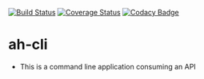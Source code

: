 [![Build Status](https://travis-ci.com/jonathanmusila/ah-cli.svg?branch=develop)](https://travis-ci.com/jonathanmusila/ah-cli) [![Coverage Status](https://coveralls.io/repos/github/jonathanmusila/ah-cli/badge.svg?branch=develop)](https://coveralls.io/github/jonathanmusila/ah-cli?branch=develop) [![Codacy Badge](https://api.codacy.com/project/badge/Grade/ce9f249432c34ee9857459705365cfec)](https://www.codacy.com/app/jonathanmusila/ah-cli?utm_source=github.com&amp;utm_medium=referral&amp;utm_content=jonathanmusila/ah-cli&amp;utm_campaign=Badge_Grade)

# ah-cli

- This is a command line application consuming an API



